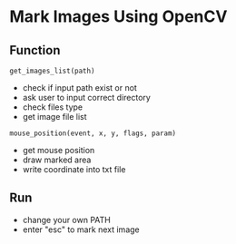 # Mark Images Using OpenCV

## Function
```
get_images_list(path)
```
* check if input path exist or not
* ask user to input correct directory
* check files type
* get image file list

```
mouse_position(event, x, y, flags, param)
```
* get mouse position
* draw marked area
* write coordinate into txt file


## Run

* change your own PATH
* enter "esc" to mark next image